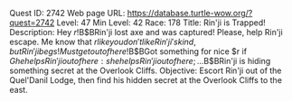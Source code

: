 Quest ID: 2742
Web page URL: https://database.turtle-wow.org/?quest=2742
Level: 47
Min Level: 42
Race: 178
Title: Rin'ji is Trapped!
Description: Hey $r!$B$BRin'ji lost axe and was captured! Please, help Rin'ji escape. Me know that $r like you don't like Rin'ji's kind, but Rin'ji begs! Must get out of here!$B$BGot something for nice $r if $Ghe helps Rin'ji out of here:she helps Rin'ji out of here;...$B$BRin'ji is hiding something secret at the Overlook Cliffs.
Objective: Escort Rin'ji out of the Quel'Danil Lodge, then find his hidden secret at the Overlook Cliffs to the east.
